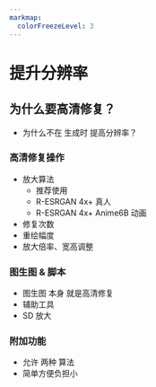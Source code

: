 ```yaml
---
markmap:
  colorFreezeLevel: 3
---
```


# 提升分辨率


## 为什么要高清修复？

- 为什么不在 生成时 提高分辨率？


### 高清修复操作 

- 放大算法
  - 推荐使用
  - R-ESRGAN 4x+  真人
  - R-ESRGAN 4x+ Anime6B 动画
- 修复次数
- 重绘幅度
- 放大倍率、宽高调整


### 图生图 & 脚本

- 图生图 本身 就是高清修复
- 辅助工具
- SD 放大

### 附加功能

- 允许 两种 算法
- 简单方便负担小